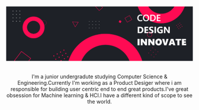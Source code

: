 ![Sangramjit Maity header](https://github.com/Sangramjit/Sangramjit/blob/master/banner.png)
<p align="center">
<br/>I'm a junior undergradute studying Computer Science & Engineering.Currently I'm working as a Product Desiger where i am responsible for building user centric end to end great products.I've great obsession for Machine learning & HCI.I have a different kind of scope to see the world.
</p>
